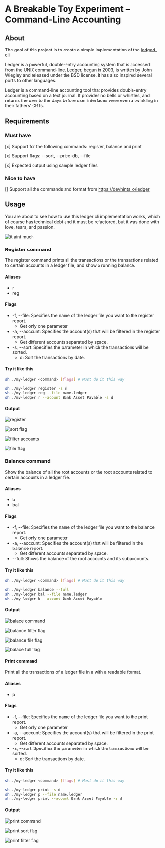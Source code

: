 # A Breakable Toy Experiment – Command-Line Accounting 

## About <a name = "about"></a>
The goal of this project is to create a simple implementation of the [ledged-cli](https://ledger-cli.org/)

Ledger is a powerful, double-entry accounting system that is accessed from the UNIX command-line. Ledger, begun in 2003, is written by John Wiegley and released under the BSD license. It has also inspired several ports to other languages.

Ledger is a command-line accounting tool that provides double-entry accounting based on a text journal. It provides no bells or whistles, and returns the user to the days before user interfaces were even a twinkling in their fathers’ CRTs.

## Requirements

### Must have 

[x] Support for the following commands: register, balance and print 

[x] Support flags: --sort, --price-db, --file  

[x] Expected output using sample ledger files 

### Nice to have 

[] Support all the commands and format from https://devhints.io/ledger

## Usage

You are about to see how to use this ledger cli implementation works, which of course has technical debt and it must be refactored, but it was done with love, tears, and passion.

![it aint much](./assets/it_aint.jpeg)



### **Register command**
The register command prints all the transactions or the transactions related to certain accounts in a ledger file, and show a running balance.

#### Aliases
- r
- reg

#### Flags
- -f, --file: Specifies the name of the ledger file you want to the register report.
    - Get only one parameter
- -a, --account: Specifies the account(s) that will be filtered in the register report.
    - Get different accounts separated by space.
- -s, --sort: Specifies the parameter in which the transactions will be sorted.
    - d: Sort the transactions by date.

#### Try it like this
```sh
sh ./my-ledger <command> [flags] # Must do it this way

sh ./my-ledger register -s d
sh ./my-ledger reg --file name.ledger
sh ./my-ledger r --acount Bank Asset Payable -s d
```

#### Output
![register](./assets/register_command.png)

![sort flag](./assets/sort_flag.png)

![filter accounts](./assets/filter_flag.png)

![file flag](./assets/file_flag.png)


### **Balance command**
Show the balance of all the root accounts or the root accounts related to certain accounts in a ledger file.

#### Aliases
- b
- bal

#### Flags
- -f, --file: Specifies the name of the ledger file you want to the balance report.
    - Get only one parameter
- -a, --account: Specifies the account(s) that will be filtered in the balance report.
    - Get different accounts separated by space.
- --full: Shows the balance of the root accounts and its subaccounts.

#### Try it like this
```sh
sh ./my-ledger <command> [flags] # Must do it this way

sh ./my-ledger balance --full
sh ./my-ledger bal --file name.ledger
sh ./my-ledger b --acount Bank Asset Payable
```

#### Output
![balace command](./assets/balance_command.png)

![balance filter flag](./assets/balance_filter_flag.png)

![balance file flag](./assets/balance_file_flag.png)

![balace full flag](./assets/balance_full_flag.png)

#### **Print command**

Print all the transactions of a ledger file in a with a readable format.

#### Aliases
- p

#### Flags
- -f, --file: Specifies the name of the ledger file you want to the print report.
    - Get only one parameter
- -a, --account: Specifies the account(s) that will be filtered in the print report.
    - Get different accounts separated by space.
- -s, --sort: Specifies the parameter in which the transactions will be sorted.
    - d: Sort the transactions by date.

#### Try it like this
```sh
sh ./my-ledger <command> [flags] # Must do it this way

sh ./my-ledger print -s d
sh ./my-ledger p --file name.ledger
sh ./my-ledger print --acount Bank Asset Payable -s d
```

#### Output
![print command](./assets/print_command.png)

![print sort flag](./assets/print_sort_flag.png)

![print filter flag](./assets/print_filter_flag.png)

